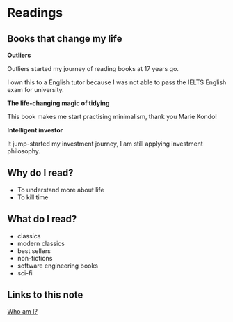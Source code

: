 # Readings

## Books that change my life

**Outliers**

Outliers started my journey of reading books at 17 years go.

I own this to a English tutor because I was not able to pass the IELTS English exam for university.

**The life-changing magic of tidying**

This book makes me start practising minimalism, thank you Marie Kondo!

**Intelligent investor**

It jump-started my investment journey, I am still applying investment philosophy.

## Why do I read?

- To understand more about life
- To kill time

## What do I read?

- classics
- modern classics
- best sellers
- non-fictions
- software engineering books
- sci-fi

## Links to this note

[Who am I?](index.md)
